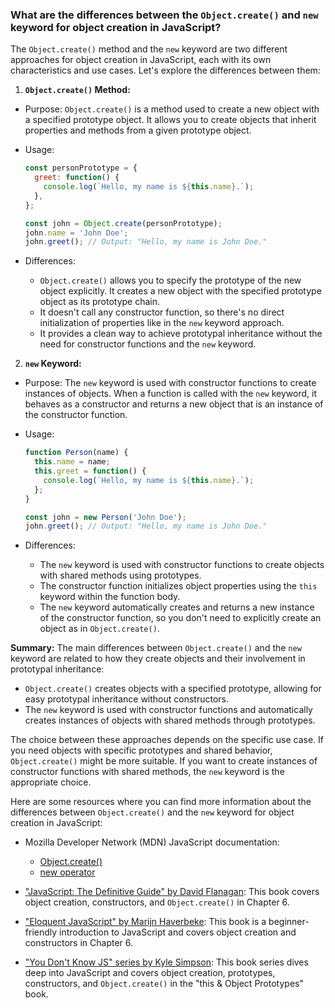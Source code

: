 ### What are the differences between the `Object.create()` and `new` keyword for object creation in JavaScript?

The `Object.create()` method and the `new` keyword are two different approaches for object creation in JavaScript, each with its own characteristics and use cases. Let's explore the differences between them:

1. **`Object.create()` Method:**
  - Purpose: `Object.create()` is a method used to create a new object with a specified prototype object. It allows you to create objects that inherit properties and methods from a given prototype object.

  - Usage:
    ```javascript
    const personPrototype = {
      greet: function() {
        console.log(`Hello, my name is ${this.name}.`);
      },
    };

    const john = Object.create(personPrototype);
    john.name = 'John Doe';
    john.greet(); // Output: "Hello, my name is John Doe."
    ```

  - Differences:
    - `Object.create()` allows you to specify the prototype of the new object explicitly. It creates a new object with the specified prototype object as its prototype chain.
    - It doesn't call any constructor function, so there's no direct initialization of properties like in the `new` keyword approach.
    - It provides a clean way to achieve prototypal inheritance without the need for constructor functions and the `new` keyword.

2. **`new` Keyword:**
  - Purpose: The `new` keyword is used with constructor functions to create instances of objects. When a function is called with the `new` keyword, it behaves as a constructor and returns a new object that is an instance of the constructor function.

  - Usage:
    ```javascript
    function Person(name) {
      this.name = name;
      this.greet = function() {
        console.log(`Hello, my name is ${this.name}.`);
      };
    }

    const john = new Person('John Doe');
    john.greet(); // Output: "Hello, my name is John Doe."
    ```

  - Differences:
    - The `new` keyword is used with constructor functions to create objects with shared methods using prototypes.
    - The constructor function initializes object properties using the `this` keyword within the function body.
    - The `new` keyword automatically creates and returns a new instance of the constructor function, so you don't need to explicitly create an object as in `Object.create()`.

**Summary:**
The main differences between `Object.create()` and the `new` keyword are related to how they create objects and their involvement in prototypal inheritance:

- `Object.create()` creates objects with a specified prototype, allowing for easy prototypal inheritance without constructors.
- The `new` keyword is used with constructor functions and automatically creates instances of objects with shared methods through prototypes.

The choice between these approaches depends on the specific use case. If you need objects with specific prototypes and shared behavior, `Object.create()` might be more suitable. If you want to create instances of constructor functions with shared methods, the `new` keyword is the appropriate choice.

Here are some resources where you can find more information about the differences between `Object.create()` and the `new` keyword for object creation in JavaScript:

- Mozilla Developer Network (MDN) JavaScript documentation:
  - [Object.create()](https://developer.mozilla.org/en-US/docs/Web/JavaScript/Reference/Global_Objects/Object/create)
  - [new operator](https://developer.mozilla.org/en-US/docs/Web/JavaScript/Reference/Operators/new)

- ["JavaScript: The Definitive Guide" by David Flanagan](https://www.oreilly.com/library/view/javascript-the-definitive/9781449393854/): This book covers object creation, constructors, and `Object.create()` in Chapter 6.

- ["Eloquent JavaScript" by Marijn Haverbeke](https://eloquentjavascript.net/): This book is a beginner-friendly introduction to JavaScript and covers object creation and constructors in Chapter 6.

- ["You Don't Know JS" series by Kyle Simpson](https://github.com/getify): This book series dives deep into JavaScript and covers object creation, prototypes, constructors, and `Object.create()` in the "this & Object Prototypes" book.
